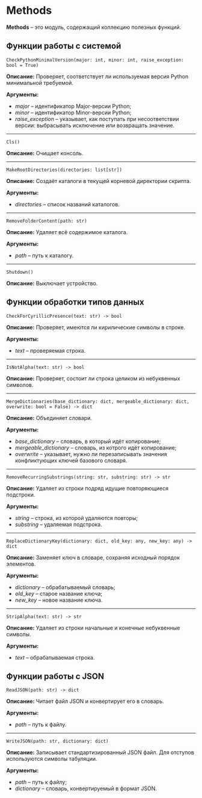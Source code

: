 # Methods
**Methods** – это модуль, содержащий коллекцию полезных функций.

## Функции работы с системой
`CheckPythonMinimalVersion(major: int, minor: int, raise_exception: bool = True)`

**Описание:** Проверяет, соответствует ли используемая версия Python минимальной требуемой.

**Аргументы:**
* _major_ – идентификатор Major-версии Python;
* _minor_ – идентификатор Minor-версии Python;
* _raise\_exception_ – указывает, как поступать при несоответствии версии: выбрасывать исключение или возвращать значение.
___
`Cls()`

**Описание:** Очищает консоль.
___
`MakeRootDirectories(directories: list[str])`

**Описание:** Создаёт каталоги в текущей корневой директории скрипта.

**Аргументы:**
* _directories_ – список названий каталогов.
___

`RemoveFolderContent(path: str)`

**Описание:** Удаляет всё содержимое каталога.

**Аргументы:**
* _path_ – путь к каталогу.
___
`Shutdown()`

**Описание:** Выключает устройство.

## Функции обработки типов данных
`CheckForCyrillicPresence(text: str) -> bool`

**Описание:** Проверяет, имеются ли кирилические символы в строке.

**Аргументы:**
* _text_ – проверяемая строка.
___
`IsNotAlpha(text: str) -> bool`

**Описание:** Проверяет, состоит ли строка целиком из небуквенных символов.
___
`MergeDictionaries(base_dictionary: dict, mergeable_dictionary: dict, overwrite: bool = False) -> dict`

**Описание:** Объединяет словари.

**Аргументы:**
* _base_dictionary_ – словарь, в который идёт копирование;
* _mergeable_dictionary_ – словарь, из котрого идёт копирование;
* _overwrite_ – указывает, нужно ли перезаписывать значения конфликтующих ключей базового словаря.
___
`RemoveRecurringSubstrings(string: str, substring: str) -> str`

**Описание:** Удаляет из строки подряд идущие повторяющиеся подстроки.

**Аргументы:**
* _string_ – строка, из которой удаляются повторы;
* _substring_ – удаляемая подстрока.
___
`ReplaceDictionaryKey(dictionary: dict, old_key: any, new_key: any) -> dict`

**Описание:** Заменяет ключ в словаре, сохраняя исходный порядок элементов.

**Аргументы:**
* _dictionary_ – обрабатываемый словарь;
* _old_key_ – старое название ключа;
* _new_key_ – новое название ключа.

___
`StripAlpha(text: str) -> str`

**Описание:** Удаляет из строки начальные и конечные небуквенные символы.

**Аргументы:**
* _text_ – обрабатываемая строка.

## Функции работы с JSON
`ReadJSON(path: str) -> dict`

**Описание:** Читает файл JSON и конвертирует его в словарь.

**Аргументы:**
* _path_ – путь к файлу.
___
`WriteJSON(path: str, dictionary: dict)`

**Описание:** Записывает стандартизированный JSON файл. Для отступов используются символы табуляции.

**Аргументы:**
* _path_ – путь к файлу;
* _dictionary_ – словарь, конвертируемый в формат JSON.